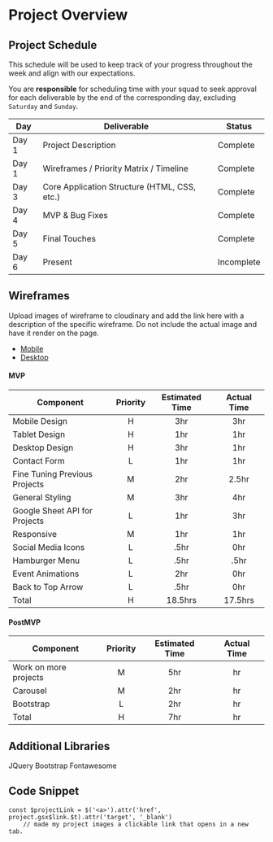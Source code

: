 # Project Overview

## Project Schedule

This schedule will be used to keep track of your progress throughout the week and align with our expectations.  

You are **responsible** for scheduling time with your squad to seek approval for each deliverable by the end of the corresponding day, excluding `Saturday` and `Sunday`.

|  Day | Deliverable | Status
|---|---| ---|
|Day 1| Project Description | Complete
|Day 1| Wireframes / Priority Matrix / Timeline | Complete
|Day 3| Core Application Structure (HTML, CSS, etc.) | Complete
|Day 4| MVP & Bug Fixes | Complete
|Day 5| Final Touches | Complete
|Day 6| Present | Incomplete

## Wireframes

Upload images of wireframe to cloudinary and add the link here with a description of the specific wireframe. Do not include the actual image and have it render on the page.  

- [Mobile](https://s3.amazonaws.com/assets.mockflow.com/app/wireframepro/company/C2d51333071ef4d920b7922b67db07947/projects/M0345e06cde3f9082015feb1c34faef331600056060442/pages/83e79e83ee344626a17cbbe6903e1648/image/83e79e83ee344626a17cbbe6903e1648.png)
- [Desktop](https://s3.amazonaws.com/assets.mockflow.com/app/wireframepro/company/Cfc0448051df3a027a1f2e8e30a62b9c9/projects/Mc6022d5d983c924cb3e8066973d85bad1600063166221/pages/2ef58a302de848c68d95b3cad6908519/image/2ef58a302de848c68d95b3cad6908519.png)

#### MVP
| Component | Priority | Estimated Time | Actual Time |
| --- | :---: |  :---: | :---: | 
| Mobile Design | H | 3hr | 3hr |
| Tablet Design | H | 1hr | 1hr |
| Desktop Design | H | 3hr | 1hr |
| Contact Form | L | 1hr | 1hr |  
| Fine Tuning Previous Projects | M | 2hr|  2.5hr | 
| General Styling| M | 3hr | 4hr|
| Google Sheet API for Projects | L | 1hr|  3hr | 
| Responsive | M | 1hr | 1hr |
| Social Media Icons | L | .5hr |  0hr |
| Hamburger Menu | L | .5hr |  .5hr |
| Event Animations | L | 2hr |  0hr |
| Back to Top Arrow | L | .5hr |  0hr |
| Total | H | 18.5hrs| 17.5hrs |

#### PostMVP
| Component | Priority | Estimated Time | Actual Time |
| --- | :---: |  :---: | :---: | 
| Work on more projects | M | 5hr | hr |
| Carousel | M | 2hr | hr |
| Bootstrap | L | 2hr | hr |
| Total | H | 7hr | hr |


## Additional Libraries
 JQuery
 Bootstrap
 Fontawesome

## Code Snippet

```
const $projectLink = $('<a>').attr('href', project.gsx$link.$t).attr('target', '_blank')
	// made my project images a clickable link that opens in a new tab.
```
